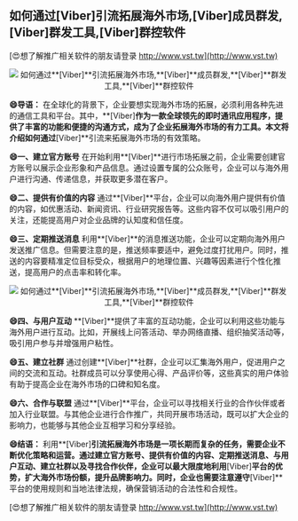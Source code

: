 ## **如何通过**[Viber]**引流拓展海外市场,**[Viber]**成员群发,**[Viber]**群发工具,**[Viber]**群控软件**

[😍想了解推广相关软件的朋友请登录 http://www.vst.tw](http://www.vst.tw)

 <center><img src="https://vst.tw/MP4/tuiguang/png/6.png" alt="如何通过**[Viber]**引流拓展海外市场,**[Viber]**成员群发,**[Viber]**群发工具,**[Viber]**群控软件"></center>

**😄导语：**
在全球化的背景下，企业要想实现海外市场的拓展，必须利用各种先进的通信工具和平台。其中，**[Viber]**作为一款全球领先的即时通讯应用程序，提供了丰富的功能和便捷的沟通方式，成为了企业拓展海外市场的有力工具。本文将介绍如何通过**[Viber]**引流来拓展海外市场的有效策略。

**😄一、建立官方账号**
在开始利用**[Viber]**进行市场拓展之前，企业需要创建官方账号以展示企业形象和产品信息。通过设置专属的公众账号，企业可以与海外用户进行沟通、传递信息，并获取更多潜在客户。

**😄二、提供有价值的内容**
通过**[Viber]**平台，企业可以向海外用户提供有价值的内容，如优惠活动、新闻资讯、行业研究报告等。这些内容不仅可以吸引用户的关注，还能提高用户对企业品牌的认知度和信任度。

**😄三、定期推送消息**
利用**[Viber]**的消息推送功能，企业可以定期向海外用户发送推广信息。但需要注意的是，推送频率要适中，避免过度打扰用户。同时，推送的内容要精准定位目标受众，根据用户的地理位置、兴趣等因素进行个性化推送，提高用户的点击率和转化率。

 <center><img src="https://vst.tw/MP4/tuiguang/png/0.png" alt="如何通过**[Viber]**引流拓展海外市场,**[Viber]**成员群发,**[Viber]**群发工具,**[Viber]**群控软件"></center>

**😄四、与用户互动**
**[Viber]**提供了丰富的互动功能，企业可以利用这些功能与海外用户进行互动。比如，开展线上问答活动、举办网络直播、组织抽奖活动等，吸引用户参与并增强用户粘性。

**😄五、建立社群**
通过创建**[Viber]**社群，企业可以汇集海外用户，促进用户之间的交流和互动。社群成员可以分享使用心得、产品评价等，这些真实的用户体验有助于提高企业在海外市场的口碑和知名度。

**😄六、合作与联盟**
通过**[Viber]**平台，企业可以寻找相关行业的合作伙伴或者加入行业联盟。与其他企业进行合作推广，共同开展市场活动，既可以扩大企业的影响力，也能够与其他企业互相学习和分享经验。

**😄结语：**
利用**[Viber]**引流拓展海外市场是一项长期而复杂的任务，需要企业不断优化策略和运营。通过建立官方账号、提供有价值的内容、定期推送消息、与用户互动、建立社群以及寻找合作伙伴，企业可以最大限度地利用**[Viber]**平台的优势，扩大海外市场份额，提升品牌影响力。同时，企业也需要注意遵守**[Viber]**平台的使用规则和当地法律法规，确保营销活动的合法性和合规性。

[😍想了解推广相关软件的朋友请登录 http://www.vst.tw](http://www.vst.tw)



